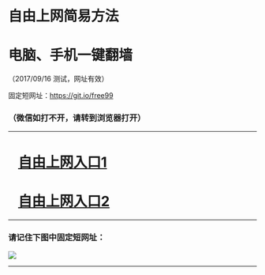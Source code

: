﻿# 自由上网简易方法

# 电脑、手机一键翻墙

（2017/09/16 测试，网址有效）

固定短网址：https://git.io/free99

### （微信如打不开，请转到浏览器打开）


***





# &nbsp;&nbsp; <a href="http://ft268274971.fwq-tz1003.online/fwqtz01.html?t=091600128820 " target="_blank">自由上网入口1</a>
# &nbsp;&nbsp; <a href="http://ft1521713516.fwq-tz1004.online/fwqtz02.html?t=091600118557 " target="_blank">自由上网入口2</a>
***

### 请记住下图中固定短网址：

<img src="https://s3-us-west-2.amazonaws.com/fwq-1001/yjfq-20170905okok.png" /> 


***


